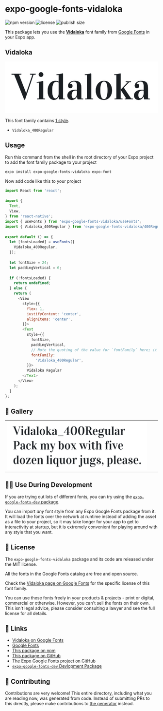 # expo-google-fonts-vidaloka

![npm version](https://flat.badgen.net/npm/v/expo-google-fonts-vidaloka)
![license](https://flat.badgen.net/github/license/expo/google-fonts)
![publish size](https://flat.badgen.net/packagephobia/install/expo-google-fonts-vidaloka)

This package lets you use the [**Vidaloka**](https://fonts.google.com/specimen/Vidaloka) font family from [Google Fonts](https://fonts.google.com/) in your Expo app.

## Vidaloka

![Vidaloka](./font-family.png)

This font family contains [1 style](#-gallery).

- `Vidaloka_400Regular`

## Usage

Run this command from the shell in the root directory of your Expo project to add the font family package to your project
```sh
expo install expo-google-fonts-vidaloka expo-font
```

Now add code like this to your project
```js
import React from 'react';

import {
  Text,
  View,
} from 'react-native';
import { useFonts } from 'expo-google-fonts-vidaloka/useFonts';
import { Vidaloka_400Regular } from 'expo-google-fonts-vidaloka/400Regular';

export default () => {
  let [fontsLoaded] = useFonts({
    Vidaloka_400Regular,
  });

  let fontSize = 24;
  let paddingVertical = 6;

  if (!fontsLoaded) {
    return undefined;
  } else {
    return (
      <View
        style={{
          flex: 1,
          justifyContent: 'center',
          alignItems: 'center',
        }}>
        <Text
          style={{
            fontSize,
            paddingVertical,
            // Note the quoting of the value for `fontFamily` here; it expects a string!
            fontFamily:
              'Vidaloka_400Regular',
          }}>
          Vidaloka Regular
        </Text>
      </View>
    );
  }
};

```

## 🔡 Gallery


||||
|-|-|-|
|![Vidaloka_400Regular](.//400Regular/Vidaloka_400Regular.ttf.png)||||


## 👩‍💻 Use During Development

If you are trying out lots of different fonts, you can try using the [`expo-google-fonts-dev` package](https://github.com/freeboub/google-fonts/tree/master/font-packages/dev#readme).

You can import *any* font style from any Expo Google Fonts package from it. It will load the fonts
over the network at runtime instead of adding the asset as a file to your project, so it may take longer
for your app to get to interactivity at startup, but it is extremely convenient
for playing around with any style that you want.

## 📖 License

The `expo-google-fonts-vidaloka` package and its code are released under the MIT license.

All the fonts in the Google Fonts catalog are free and open source.

Check the [Vidaloka page on Google Fonts](https://fonts.google.com/specimen/Vidaloka) for the specific license of this font family.

You can use these fonts freely in your products & projects - print or digital, commercial or otherwise. However, you can't sell the fonts on their own. This isn't legal advice, please consider consulting a lawyer and see the full license for all details.

## 🔗 Links

- [Vidaloka on Google Fonts](https://fonts.google.com/specimen/Vidaloka)
- [Google Fonts](https://fonts.google.com/)
- [This package on npm](https://www.npmjs.com/package/expo-google-fonts-vidaloka)
- [This package on GitHub](https://github.com/freeboub/google-fonts/tree/master/font-packages/vidaloka)
- [The Expo Google Fonts project on GitHub](https://github.com/freeboub/google-fonts)
- [`expo-google-fonts-dev` Devlopment Package](https://github.com/freeboub/google-fonts/tree/master/font-packages/dev)

## 🤝 Contributing

Contributions are very welcome! This entire directory, including what you are reading now, was generated from code. Instead of submitting PRs to this directly, please make contributions to [the generator](https://github.com/freeboub/google-fonts/tree/master/packages/generator) instead.
